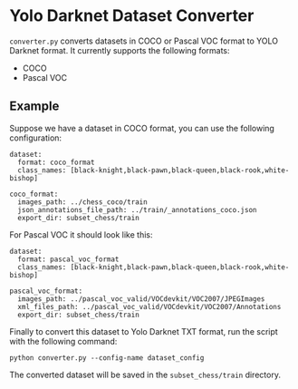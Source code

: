 # <a xid="">Yolo Darknet Dataset Converter</a>

`converter.py` converts datasets in COCO or Pascal VOC format to YOLO Darknet format. It currently supports the following formats:
- COCO
- Pascal VOC


## <a>Example</a>

 Suppose we have a dataset in COCO format, you can use the following configuration:

```
dataset:
  format: coco_format
  class_names: [black-knight,black-pawn,black-queen,black-rook,white-bishop]

coco_format:
  images_path: ../chess_coco/train
  json_annotations_file_path: ../train/_annotations_coco.json
  export_dir: subset_chess/train
```
For Pascal VOC it should look like this:
```
dataset:
  format: pascal_voc_format
  class_names: [black-knight,black-pawn,black-queen,black-rook,white-bishop]
  
pascal_voc_format:
  images_path: ../pascal_voc_valid/VOCdevkit/VOC2007/JPEGImages
  xml_files_path: ../pascal_voc_valid/VOCdevkit/VOC2007/Annotations
  export_dir: subset_chess/train

```

Finally to convert this dataset to Yolo Darknet TXT format, run the script with the following command:

```
python converter.py --config-name dataset_config
```

The converted dataset will be saved in the `subset_chess/train` directory.
